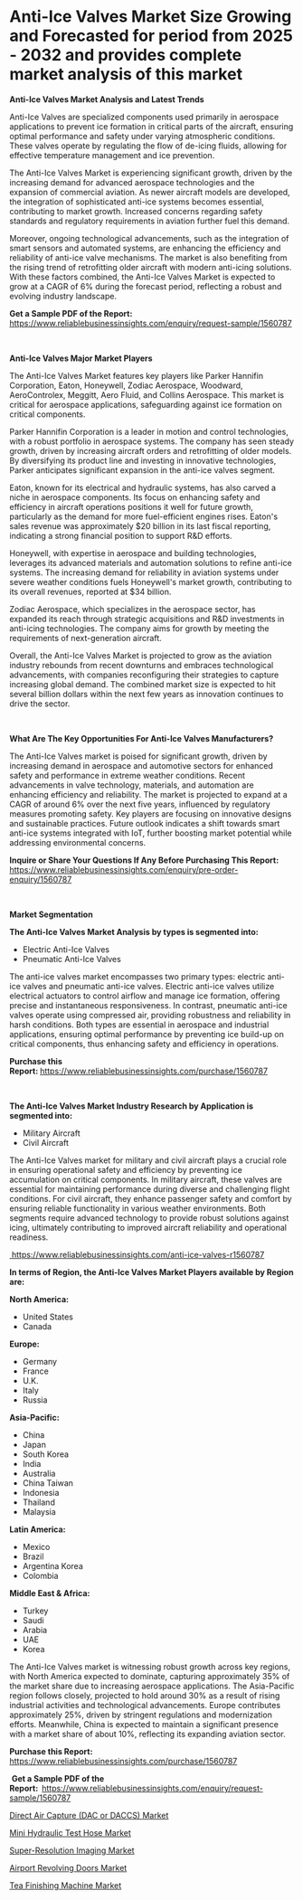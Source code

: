 <p><h1>Anti-Ice Valves Market Size Growing and Forecasted for period from 2025 - 2032 and provides complete market analysis of this market</h1></p><p><strong>Anti-Ice Valves Market Analysis and Latest Trends</strong></p>
<p><p>Anti-Ice Valves are specialized components used primarily in aerospace applications to prevent ice formation in critical parts of the aircraft, ensuring optimal performance and safety under varying atmospheric conditions. These valves operate by regulating the flow of de-icing fluids, allowing for effective temperature management and ice prevention.</p><p>The Anti-Ice Valves Market is experiencing significant growth, driven by the increasing demand for advanced aerospace technologies and the expansion of commercial aviation. As newer aircraft models are developed, the integration of sophisticated anti-ice systems becomes essential, contributing to market growth. Increased concerns regarding safety standards and regulatory requirements in aviation further fuel this demand.</p><p>Moreover, ongoing technological advancements, such as the integration of smart sensors and automated systems, are enhancing the efficiency and reliability of anti-ice valve mechanisms. The market is also benefiting from the rising trend of retrofitting older aircraft with modern anti-icing solutions. With these factors combined, the Anti-Ice Valves Market is expected to grow at a CAGR of 6% during the forecast period, reflecting a robust and evolving industry landscape.</p></p>
<p><strong>Get a Sample PDF of the Report:&nbsp;</strong> <a href="https://www.reliablebusinessinsights.com/enquiry/request-sample/1560787?utm_campaign=1091&utm_medium=2&utm_source=Github&utm_content=ia&utm_term=11042025&utm_id=anti-ice-valves">https://www.reliablebusinessinsights.com/enquiry/request-sample/1560787</a></p>
<p>&nbsp;</p>
<p><strong>Anti-Ice Valves Major Market Players</strong></p>
<p><p>The Anti-Ice Valves Market features key players like Parker Hannifin Corporation, Eaton, Honeywell, Zodiac Aerospace, Woodward, AeroControlex, Meggitt, Aero Fluid, and Collins Aerospace. This market is critical for aerospace applications, safeguarding against ice formation on critical components. </p><p>Parker Hannifin Corporation is a leader in motion and control technologies, with a robust portfolio in aerospace systems. The company has seen steady growth, driven by increasing aircraft orders and retrofitting of older models. By diversifying its product line and investing in innovative technologies, Parker anticipates significant expansion in the anti-ice valves segment.</p><p>Eaton, known for its electrical and hydraulic systems, has also carved a niche in aerospace components. Its focus on enhancing safety and efficiency in aircraft operations positions it well for future growth, particularly as the demand for more fuel-efficient engines rises. Eaton's sales revenue was approximately $20 billion in its last fiscal reporting, indicating a strong financial position to support R&D efforts.</p><p>Honeywell, with expertise in aerospace and building technologies, leverages its advanced materials and automation solutions to refine anti-ice systems. The increasing demand for reliability in aviation systems under severe weather conditions fuels Honeywell's market growth, contributing to its overall revenues, reported at $34 billion.</p><p>Zodiac Aerospace, which specializes in the aerospace sector, has expanded its reach through strategic acquisitions and R&D investments in anti-icing technologies. The company aims for growth by meeting the requirements of next-generation aircraft.</p><p>Overall, the Anti-Ice Valves Market is projected to grow as the aviation industry rebounds from recent downturns and embraces technological advancements, with companies reconfiguring their strategies to capture increasing global demand. The combined market size is expected to hit several billion dollars within the next few years as innovation continues to drive the sector.</p></p>
<p>&nbsp;</p>
<p><strong>What Are The Key Opportunities For Anti-Ice Valves Manufacturers?</strong></p>
<p><p>The Anti-Ice Valves market is poised for significant growth, driven by increasing demand in aerospace and automotive sectors for enhanced safety and performance in extreme weather conditions. Recent advancements in valve technology, materials, and automation are enhancing efficiency and reliability. The market is projected to expand at a CAGR of around 6% over the next five years, influenced by regulatory measures promoting safety. Key players are focusing on innovative designs and sustainable practices. Future outlook indicates a shift towards smart anti-ice systems integrated with IoT, further boosting market potential while addressing environmental concerns.</p></p>
<p><strong>Inquire or Share Your Questions If Any Before Purchasing This Report:</strong> <a href="https://www.reliablebusinessinsights.com/enquiry/pre-order-enquiry/1560787?utm_campaign=1091&utm_medium=2&utm_source=Github&utm_content=ia&utm_term=11042025&utm_id=anti-ice-valves">https://www.reliablebusinessinsights.com/enquiry/pre-order-enquiry/1560787</a></p>
<p>&nbsp;</p>
<p><strong>Market Segmentation</strong></p>
<p><strong>The Anti-Ice Valves Market Analysis by types is segmented into:</strong></p>
<p><ul><li>Electric Anti-Ice Valves</li><li>Pneumatic Anti-Ice Valves</li></ul></p>
<p><p>The anti-ice valves market encompasses two primary types: electric anti-ice valves and pneumatic anti-ice valves. Electric anti-ice valves utilize electrical actuators to control airflow and manage ice formation, offering precise and instantaneous responsiveness. In contrast, pneumatic anti-ice valves operate using compressed air, providing robustness and reliability in harsh conditions. Both types are essential in aerospace and industrial applications, ensuring optimal performance by preventing ice build-up on critical components, thus enhancing safety and efficiency in operations.</p></p>
<p><strong>Purchase this Report:&nbsp;</strong><a href="https://www.reliablebusinessinsights.com/purchase/1560787?utm_campaign=1091&utm_medium=2&utm_source=Github&utm_content=ia&utm_term=11042025&utm_id=anti-ice-valves">https://www.reliablebusinessinsights.com/purchase/1560787</a></p>
<p>&nbsp;</p>
<p><strong>The Anti-Ice Valves Market Industry Research by Application is segmented into:</strong></p>
<p><ul><li>Military Aircraft</li><li>Civil Aircraft</li></ul></p>
<p><p>The Anti-Ice Valves market for military and civil aircraft plays a crucial role in ensuring operational safety and efficiency by preventing ice accumulation on critical components. In military aircraft, these valves are essential for maintaining performance during diverse and challenging flight conditions. For civil aircraft, they enhance passenger safety and comfort by ensuring reliable functionality in various weather environments. Both segments require advanced technology to provide robust solutions against icing, ultimately contributing to improved aircraft reliability and operational readiness.</p></p>
<p><a href="https://www.reliablebusinessinsights.com/anti-ice-valves-r1560787?utm_campaign=1091&utm_medium=2&utm_source=Github&utm_content=ia&utm_term=11042025&utm_id=anti-ice-valves">&nbsp;https://www.reliablebusinessinsights.com/anti-ice-valves-r1560787</a></p>
<p><strong>In terms of Region, the Anti-Ice Valves Market Players available by Region are:</strong></p>
<p>
    <p> <strong> North America: </strong>
        <ul>
            <li>United States</li>
            <li>Canada</li>
        </ul>
        </p> 
    <p> <strong> Europe: </strong>
        <ul>
            <li>Germany</li>
            <li>France</li>
            <li>U.K.</li>
            <li>Italy</li>
            <li>Russia</li>
        </ul>
        </p> 
    <p> <strong> Asia-Pacific: </strong>
        <ul>
            <li>China</li>
            <li>Japan</li>
            <li>South Korea</li>
            <li>India</li>
            <li>Australia</li>
            <li>China Taiwan</li>
            <li>Indonesia</li>
            <li>Thailand</li>
            <li>Malaysia</li>
        </ul>
        </p> 
    <p> <strong> Latin America: </strong>
        <ul>
            <li>Mexico</li>
            <li>Brazil</li>
            <li>Argentina Korea</li>
            <li>Colombia</li>
        </ul>
        </p> 
    <p> <strong> Middle East & Africa: </strong>
        <ul>
            <li>Turkey</li>
            <li>Saudi</li>
            <li>Arabia</li>
            <li>UAE</li>
            <li>Korea</li>
        </ul>
    </p>
    </p>
<p><p>The Anti-Ice Valves market is witnessing robust growth across key regions, with North America expected to dominate, capturing approximately 35% of the market share due to increasing aerospace applications. The Asia-Pacific region follows closely, projected to hold around 30% as a result of rising industrial activities and technological advancements. Europe contributes approximately 25%, driven by stringent regulations and modernization efforts. Meanwhile, China is expected to maintain a significant presence with a market share of about 10%, reflecting its expanding aviation sector.</p></p>
<p><strong>Purchase this Report: </strong><a href="https://www.reliablebusinessinsights.com/purchase/1560787?utm_campaign=1091&utm_medium=2&utm_source=Github&utm_content=ia&utm_term=11042025&utm_id=anti-ice-valves">https://www.reliablebusinessinsights.com/purchase/1560787</a></p>
<p>&nbsp;<strong>Get a Sample PDF of the Report:&nbsp;&nbsp;</strong><a href="https://www.reliablebusinessinsights.com/enquiry/request-sample/1560787?utm_campaign=1091&utm_medium=2&utm_source=Github&utm_content=ia&utm_term=11042025&utm_id=anti-ice-valves">https://www.reliablebusinessinsights.com/enquiry/request-sample/1560787</a></p>
<p><strong></strong></p>
<p><p><a href="https://github.com/romeoacuffap/Market-Research-Report-List-1/blob/main/direct-air-capture-dac-or-daccs-market.md?utm_campaign=1091&utm_medium=2&utm_source=Github&utm_content=ia&utm_term=11042025&utm_id=anti-ice-valves">Direct Air Capture (DAC or DACCS) Market</a></p><p><a href="https://github.com/kelttnandan9/Market-Research-Report-List-1/blob/main/mini-hydraulic-test-hose-market.md?utm_campaign=1091&utm_medium=2&utm_source=Github&utm_content=ia&utm_term=11042025&utm_id=anti-ice-valves">Mini Hydraulic Test Hose Market</a></p><p><a href="https://github.com/borsiflorsfa/Market-Research-Report-List-1/blob/main/super-resolution-imaging-market.md?utm_campaign=1091&utm_medium=2&utm_source=Github&utm_content=ia&utm_term=11042025&utm_id=anti-ice-valves">Super-Resolution Imaging Market</a></p><p><a href="https://github.com/goreabeeran/Market-Research-Report-List-1/blob/main/airport-revolving-doors-market.md?utm_campaign=1091&utm_medium=2&utm_source=Github&utm_content=ia&utm_term=11042025&utm_id=anti-ice-valves">Airport Revolving Doors Market</a></p><p><a href="https://github.com/prumrupear/Market-Research-Report-List-1/blob/main/tea-finishing-machine-market.md?utm_campaign=1091&utm_medium=2&utm_source=Github&utm_content=ia&utm_term=11042025&utm_id=anti-ice-valves">Tea Finishing Machine Market</a></p></p>